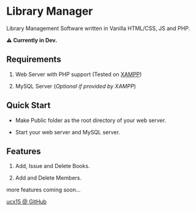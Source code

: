 # Library Manager

Library Management Software written in Vanilla HTML/CSS, JS and PHP.

**⚠️ Currently in Dev.**

## Requirements

1. Web Server with PHP support (Tested on [XAMPP](https://www.apachefriends.org/))

2. MySQL Server (_Optional if provided by XAMPP_)

## Quick Start

- Make Public folder as the root directory of your web server.

- Start your web server and MySQL server.

## Features

1. Add, Issue and Delete Books.

2. Add and Delete Members.

more features coming soon...

[ucx15 @ GitHub](https://github.com/ucx15)

